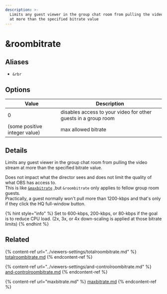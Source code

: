 ```yaml
---
description: >-
  Limits any guest viewer in the group chat room from pulling the video stream
  at more than the specified bitrate value
---
```


# \&roombitrate

## Aliases

* `&rbr`

## Options

| Value                         | Description                                                    |
| ----------------------------- | -------------------------------------------------------------- |
| 0                             | disables access to your video for other guests in a group room |
| (some positive integer value) | max allowed bitrate                                            |

## Details

Limits any guest viewer in the group chat room from pulling the video stream at more than the specified bitrate value.

Does not impact what the director sees and does not limit the quality of what OBS has access to.\
This is like [`&maxbitrate`](maxbitrate.md) ,but `&roombitrate` only applies to fellow group room guests.\
Practically, a guest normally won't pull more than 1200-kbps and that's only if they click the HQ full-window button.

{% hint style="info" %}
Set to 600-kbps, 200-kbps, or 80-kbps if the goal is to reduce CPU load. (2x, 3x, or 4x down-scaling is applied at those bitrate limits)
{% endhint %}

## Related

{% content-ref url="../viewers-settings/totalroombitrate.md" %}
[totalroombitrate.md](../viewers-settings/totalroombitrate.md)
{% endcontent-ref %}

{% content-ref url="../viewers-settings/and-controlroombitrate.md" %}
[and-controlroombitrate.md](../viewers-settings/and-controlroombitrate.md)
{% endcontent-ref %}

{% content-ref url="maxbitrate.md" %}
[maxbitrate.md](maxbitrate.md)
{% endcontent-ref %}

